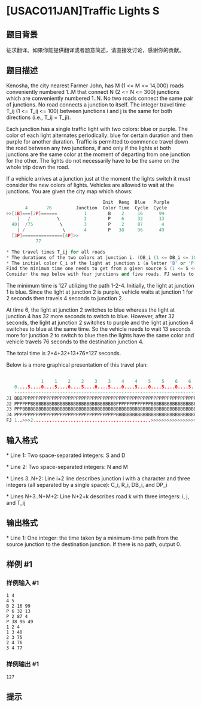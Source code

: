 # [USACO11JAN]Traffic Lights S

## 题目背景

征求翻译。如果你能提供翻译或者题意简述，请直接发讨论，感谢你的贡献。


## 题目描述

Kenosha, the city nearest Farmer John, has M (1 <= M <= 14,000) roads conveniently numbered 1..M that connect N (2 <= N <= 300) junctions which are conveniently numbered 1..N. No two roads connect the same pair of junctions. No road connects a junction to itself. The integer travel time T\_ij (1 <= T\_ij <= 100) between junctions i and j is the same for both directions (i.e., T\_ij = T\_ji).

Each junction has a single traffic light with two colors: blue or purple. The color of each light alternates periodically: blue for certain duration and then purple for another duration.  Traffic is permitted to commence travel down the road between any two junctions, if and only if the lights at both junctions are the same color at the moment of departing from one junction for the other.  The lights do not necessarily have to be the same on the whole trip down the road.

If a vehicle arrives at a junction just at the moment the lights switch it must consider the new colors of lights. Vehicles are allowed to wait at the junctions. You are given the city map which shows:

```cpp
                                    Init  Remg  Blue   Purple
       4       76         Junction  Color Time  Cycle  Cycle
>>[1B]===[2P]======          1        B    2     16      99
    |   /          \         2        P    6     32      13
  40|  /75          \        3        P    2     87       4
    | /              \       4        P   38     96      49
  [3P]===============[4P]>>
           77
```
```cpp
* The travel times T_ij for all roads 
* The durations of the two colors at junction i. (DB_i (1 <= DB_i <= 100) for the blue light and DP_i (1 <= DP_i <= 100) for the purple light) 
* The initial color C_i of the light at junction i (a letter 'B' or 'P' with the obvious meaning) and the remaining time R_i (1 <= R_i <= 100) for this color to change 
Find the minimum time one needs to get from a given source S (1 <= S <= N) to a given destination D (1 <= D <= N; D != S). 
Consider the map below with four junctions and five roads. FJ wants to travel from junction 1 to junction 4. The first light is blue; the rest are purple. 
```
The minimum time is 127 utilizing the path 1-2-4.
Initially, the light at junction 1 is blue. Since the light at junction 2 is purple, vehicle waits at junction 1 for 2 seconds then travels 4 seconds to junction 2.

At time 6, the light at junction 2 switches to blue whereas the light at junction 4 has 32 more seconds to switch to blue. However, after 32 seconds, the light at junction 2 switches to purple and the light at junction 4 switches to blue at the same time. So the vehicle needs to wait 13 seconds more for junction 2 to switch to blue then the lights have the same color and vehicle travels 76 seconds to the destination junction 4.

The total time is 2+4+32+13+76=127 seconds. 

Below is a more graphical presentation of this travel plan:

```cpp
                                                                                                      1    1    1    1    1    1
             1    1    2    2    3    3    4    4    5    5    6    6    7    7    8    8    9    9    0    0    1    1    2    2
   0....5....0....5....0....5....0....5....0....5....0....5....0....5....0....5....0....5....0....5....0....5....0....5....0....5..
   --------------------------------------------------------------------------------------------------------------------------------
J1 BBBPPPPPPPPPPPPPPPPPPPPPPPPPPPPPPPPPPPPPPPPPPPPPPPPPPPPPPPPPPPPPPPPPPPPPPPPPPPPPPPPPPPPPPPPPPPPPPPPPPPBBBBBBBBBBBBBBBBPPPPPPPPPP
J2 PPPPPPBBBBBBBBBBBBBBBBBBBBBBBBBBBBBBBBPPPPPPPPPPPPPBBBBBBBBBBBBBBBBBBBBBBBBBBBBBBBBPPPPPPPPPPPPPBBBBBBBBBBBBBBBBBBBBBBBBBBBBBBBB
J3 PPPBBBBBBBBBBBBBBBBBBBBBBBBBBBBBBBBBBBBBBBBBBBBBBBBBBBBBBBBBBBBBBBBBBBBBBBBBBBBBBBBBBBBBBBPPPPBBBBBBBBBBBBBBBBBBBBBBBBBBBBBBBBBB
J4 PPPPPPPPPPPPPPPPPPPPPPPPPPPPPPPPPPPPPPBBBBBBBBBBBBBBBBBBBBBBBBBBBBBBBBBBBBBBBBBBBBBBBBBBBBBBBBBBBBBBBBBBBBBBBBBBBBBBBBBBBBBBBBBB
FJ 1..>>>2............................................>>>>>>>>>>>>>>>>>>>>>>>>>>>>>>>>>>>>>>>>>>>>>>>>>>>>>>>>>>>>>>>>>>>>>>>>>>>>4
```

## 输入格式

\* Line 1: Two space-separated integers: S and D

\* Line 2: Two space-separated integers: N and M

\* Lines 3..N+2: Line i+2 line describes junction i with a character and three integers (all separated by a single space): C\_i, R\_i, DB\_i, and DP\_i

\* Lines N+3..N+M+2: Line N+2+k describes road k with three integers: i, j, and T\_ij


## 输出格式

\* Line 1: One integer: the time taken by a minimum-time path from the source junction to the destination junction. If there is no path, output 0.


## 样例 #1

### 样例输入 #1
```
1 4 
4 5 
B 2 16 99 
P 6 32 13 
P 2 87 4 
P 38 96 49 
1 2 4 
1 3 40 
2 3 75 
2 4 76 
3 4 77 
```

### 样例输出 #1

```
127 
```

## 提示


